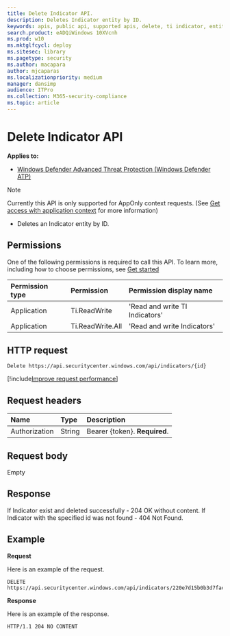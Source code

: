 ```yaml
---
title: Delete Indicator API.
description: Deletes Indicator entity by ID.
keywords: apis, public api, supported apis, delete, ti indicator, entity, id
search.product: eADQiWindows 10XVcnh
ms.prod: w10
ms.mktglfcycl: deploy
ms.sitesec: library
ms.pagetype: security
ms.author: macapara
author: mjcaparas
ms.localizationpriority: medium
manager: dansimp
audience: ITPro
ms.collection: M365-security-compliance 
ms.topic: article
---
```


# Delete Indicator API

**Applies to:**  
- [Windows Defender Advanced Threat Protection (Windows Defender ATP)](https://go.microsoft.com/fwlink/p/?linkid=2069559)


>[!Note]
> Currently this API is only supported for AppOnly context requests. (See [Get access with application context](exposed-apis-create-app-webapp.md) for more information)


- Deletes an Indicator entity by ID.

## Permissions
One of the following permissions is required to call this API. To learn more, including how to choose permissions, see [Get started](apis-intro.md)

Permission type |	Permission	|	Permission display name
:---|:---|:---
Application |	Ti.ReadWrite |	'Read and write TI Indicators'
Application |	Ti.ReadWrite.All |	'Read and write Indicators'


## HTTP request
```
Delete https://api.securitycenter.windows.com/api/indicators/{id}
```

[!include[Improve request performance](improverequestperformance-new.md)]


## Request headers

Name | Type | Description
:---|:---|:---
Authorization | String | Bearer {token}. **Required**.


## Request body
Empty

## Response
If Indicator exist and deleted successfully - 204 OK without content.
If Indicator with the specified id was not found - 404 Not Found.

## Example

**Request**

Here is an example of the request.

```
DELETE https://api.securitycenter.windows.com/api/indicators/220e7d15b0b3d7fac48f2bd61114db1022197f7f
```

**Response**

Here is an example of the response.


```
HTTP/1.1 204 NO CONTENT

```
